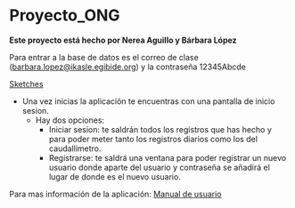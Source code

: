 # Proyecto_ONG
**Este proyecto está hecho por Nerea Aguillo y Bárbara López**

Para entrar a la base de datos es el correo de clase (barbara.lopez@ikasle.egibide.org) y la contraseña 12345Abcde

[Sketches](https://github.com/Barbara-Lopez/Proyecto_ONG/edit/main/Registro.pdf "Sketches")

- Una vez inicias la aplicación te encuentras con una pantalla de inicio sesion.
  - Hay dos opciones:
    - Iniciar sesion: te saldrán todos los registros que has hecho y para poder meter tanto los registros diarios como los del caudallimetro.
    -  Registrarse: te saldrá una ventana para poder registrar un nuevo usuario donde aparte del usuario y contraseña se añadirá el lugar de donde es el nuevo usuario.


Para mas información de la aplicación: [Manual de usuario](https://github.com/Barbara-Lopez/Proyecto_ONG/blob/main/ONG/Manual%20de%20usuario%20ONG.pdf "pdf")
